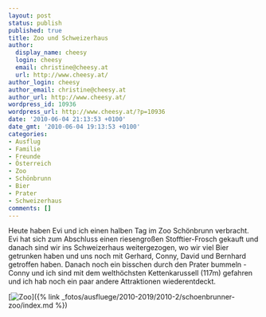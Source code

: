 ```yaml
---
layout: post
status: publish
published: true
title: Zoo und Schweizerhaus
author:
  display_name: cheesy
  login: cheesy
  email: christine@cheesy.at
  url: http://www.cheesy.at/
author_login: cheesy
author_email: christine@cheesy.at
author_url: http://www.cheesy.at/
wordpress_id: 10936
wordpress_url: http://www.cheesy.at/?p=10936
date: '2010-06-04 21:13:53 +0100'
date_gmt: '2010-06-04 19:13:53 +0100'
categories:
- Ausflug
- Familie
- Freunde
- Österreich
- Zoo
- Schönbrunn
- Bier
- Prater
- Schweizerhaus
comments: []
---
```

<!--:de-->Heute haben Evi und ich einen halben Tag im Zoo Schönbrunn verbracht. Evi hat sich zum Abschluss einen riesengroßen Stofftier-Frosch gekauft und danach sind wir ins Schweizerhaus weitergezogen, wo wir viel Bier getrunken haben und uns noch mit Gerhard, Conny, David und Bernhard getroffen haben. Danach noch ein bisschen durch den Prater bummeln - Conny und ich sind mit dem welthöchsten Kettenkarussell (117m) gefahren und ich hab noch ein paar andere Attraktionen wiederentdeckt.
[![](http://www.cheesy.at/wp-content/uploads/2010/06/Thumbnail.jpg "Zoo")]({% link _fotos/ausfluege/2010-2019/2010-2/schoenbrunner-zoo/index.md %})
